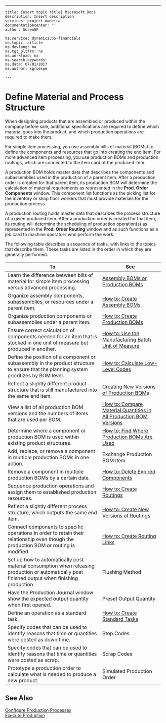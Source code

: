 ---
    title: Insert topic title| Microsoft Docs
    description: Insert description
    services: project-madeira
    documentationcenter: ''
    author: SorenGP

    ms.service: dynamics365-financials
    ms.topic: article
    ms.devlang: na
    ms.tgt_pltfrm: na
    ms.workload: na
    ms.search.keywords:
    ms.date: 07/01/2017
    ms.author: sgroespe

    ---
# Define Material and Process Structure
When designing products that are assembled or produced within the company before sale, additional specifications are required to define which material goes into the product, and which production operations are required to make them.  
  
 For simple item processing, you use assembly bills of material \(BOMs\) to define the components and resources that go into creating the end item. For more advanced item processing, you use production BOMs and production routings, which are connected to the item card of the produced item.  
  
 A production BOM holds master data that describes the components and subassemblies used in the production of a parent item. After a production order is created for that parent item, its production BOM will determine the calculation of material requirements as represented in the **Prod. Order Components** window. This component list functions as the picking list for the inventory or shop floor workers that must provide materials for the production process.  
  
 A production routing holds master data that describes the process structure of a given produced item. After a production order is created for that item, its routing will determine the scheduling of production operation\(s\) as represented in the **Prod. Order Routing** window and as such functions as a job card to machine operators who perform the work.  
  
 The following table describes a sequence of tasks, with links to the topics that describe them. These tasks are listed in the order in which they are generally performed.  
  
|**To**|**See**|  
|------------|-------------|  
|Learn the difference between bills of material for simple item processing versus advanced processing.|[Assembly BOMs or Production BOMs](../DesignAndEngineering/assembly-boms-or-production-boms.md)|  
|Organize assembly components, subassemblies, or resources under a parent item.|[How to: Create Assembly BOMs](../DesignAndEngineering/how-to-create-assembly-boms.md)|  
|Organize production components or subassemblies under a parent item.|[How to: Create Production BOMs](../DesignAndEngineering/how-to-create-production-boms.md)|  
|Ensure correct calculation of components needed for an item that is stocked in one unit of measure but produced in another.|[How to: Use the Manufacturing Batch Unit of Measure](../DesignAndEngineering/how-to-use-the-manufacturing-batch-unit-of-measure.md)|  
|Define the position of a component or subassembly in the product structure to ensure that the planning system prioritizes by BOM level.|[How to: Calculate Low\-Level Codes](../DesignAndEngineering/how-to-calculate-low-level-codes.md)|  
|Reflect a slightly different product structure that is still manufactured into the same end item.|[Creating New Versions of Production BOM](../DesignAndEngineering/how-to-create-new-versions-of-production-boms.md)s|  
|View a list of all production BOM versions and the numbers of items that are used per BOM.|[How to: Compare Material Quantities in All Production BOM Versions](../DesignAndEngineering/how-to-compare-material-quantities-in-all-production-bom-versions.md)|  
|Determine where a component or production BOM is used within existing product structures.|[How to: Find Where Production BOMs Are Used](../DesignAndEngineering/how-to-find-where-production-boms-are-used.md)|  
|Add, replace, or remove a component in multiple production BOMs in one action.|Exchange Production BOM Item|  
|Remove a component in multiple production BOMs by a certain date.|[How to: Delete Expired Components](../DesignAndEngineering/how-to-delete-expired-components.md)|  
|Sequence production operations and assign them to established production resources.|[How to: Create Routings](../DesignAndEngineering/how-to-create-routings.md)|  
|Reflect a slightly different process structure, which outputs the same end item.|[How to: Create New Versions of Routings](../DesignAndEngineering/how-to-create-new-versions-of-routings.md)|  
|Connect components to specific operations in order to retain their relationship even though the production BOM or routing is modified.|[How to: Create Routing Links](../DesignAndEngineering/how-to-create-routing-links.md)|  
|Set up how to automatically post material consumption when releasing production or automatically post finished output when finishing production.|Flushing Method|  
|Have the Production Journal window show the expected output quantity when first opened.|Preset Output Quantity|  
|Define an operation as a standard task.|[How to: Create Standard Tasks](../DesignAndEngineering/how-to-create-standard-tasks.md)|  
|Specify codes that can be used to identify reasons that time or quantities were posted as down time.|Stop Codes|  
|Specify codes that can be used to identify reasons that time or quantities were posted as scrap.|Scrap Codes|  
|Prototype a production order to calculate what is needed to produce a new product.|Simulated Production Order|  
  
## See Also  
 [Configure Production Processes](../Production/configure-production-processes.md)   
 [Execute Production](../Production/execute-production.md)